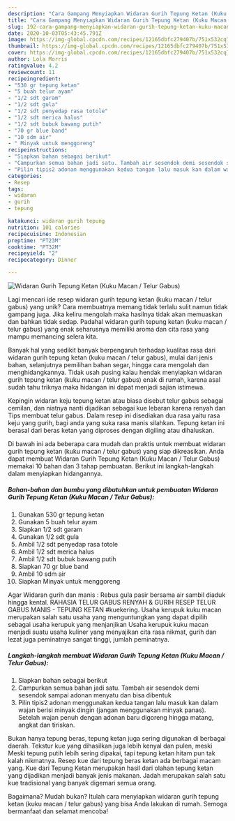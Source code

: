 ```yaml
---
description: "Cara Gampang Menyiapkan Widaran Gurih Tepung Ketan (Kuku Macan / Telur Gabus), Lezat"
title: "Cara Gampang Menyiapkan Widaran Gurih Tepung Ketan (Kuku Macan / Telur Gabus), Lezat"
slug: 192-cara-gampang-menyiapkan-widaran-gurih-tepung-ketan-kuku-macan-telur-gabus-lezat
date: 2020-10-03T05:43:45.791Z
image: https://img-global.cpcdn.com/recipes/12165dbfc279407b/751x532cq70/widaran-gurih-tepung-ketan-kuku-macan-telur-gabus-foto-resep-utama.jpg
thumbnail: https://img-global.cpcdn.com/recipes/12165dbfc279407b/751x532cq70/widaran-gurih-tepung-ketan-kuku-macan-telur-gabus-foto-resep-utama.jpg
cover: https://img-global.cpcdn.com/recipes/12165dbfc279407b/751x532cq70/widaran-gurih-tepung-ketan-kuku-macan-telur-gabus-foto-resep-utama.jpg
author: Lola Morris
ratingvalue: 4.2
reviewcount: 11
recipeingredient:
- "530 gr tepung ketan"
- "5 buah telur ayam"
- "1/2 sdt garam"
- "1/2 sdt gula"
- "1/2 sdt penyedap rasa totole"
- "1/2 sdt merica halus"
- "1/2 sdt bubuk bawang putih"
- "70 gr blue band"
- "10 sdm air"
- " Minyak untuk menggoreng"
recipeinstructions:
- "Siapkan bahan sebagai berikut"
- "Campurkan semua bahan jadi satu. Tambah air sesendok demi sesendok sampai adonan menyatu dan bisa dibentuk"
- "Pilin tipis2 adonan menggunakan kedua tangan lalu masuk kan dalam wajan berisi minyak dingin (jangan menggunakan minyak panas). Setelah wajan penuh dengan adonan baru digoreng hingga matang, angkat dan tiriskan."
categories:
- Resep
tags:
- widaran
- gurih
- tepung

katakunci: widaran gurih tepung 
nutrition: 101 calories
recipecuisine: Indonesian
preptime: "PT23M"
cooktime: "PT32M"
recipeyield: "2"
recipecategory: Dinner

---
```



![Widaran Gurih Tepung Ketan (Kuku Macan / Telur Gabus)](https://img-global.cpcdn.com/recipes/12165dbfc279407b/751x532cq70/widaran-gurih-tepung-ketan-kuku-macan-telur-gabus-foto-resep-utama.jpg)

Lagi mencari ide resep widaran gurih tepung ketan (kuku macan / telur gabus) yang unik? Cara membuatnya memang tidak terlalu sulit namun tidak gampang juga. Jika keliru mengolah maka hasilnya tidak akan memuaskan dan bahkan tidak sedap. Padahal widaran gurih tepung ketan (kuku macan / telur gabus) yang enak seharusnya memiliki aroma dan cita rasa yang mampu memancing selera kita.

Banyak hal yang sedikit banyak berpengaruh terhadap kualitas rasa dari widaran gurih tepung ketan (kuku macan / telur gabus), mulai dari jenis bahan, selanjutnya pemilihan bahan segar, hingga cara mengolah dan menghidangkannya. Tidak usah pusing kalau hendak menyiapkan widaran gurih tepung ketan (kuku macan / telur gabus) enak di rumah, karena asal sudah tahu triknya maka hidangan ini dapat menjadi sajian istimewa.

Kepingin widaran keju tepung ketan atau biasa disebut telur gabus sebagai cemilan, dan niatnya nanti dijadikan sebagai kue lebaran karena renyah dan Tips membuat telur gabus. Dalam resep ini disediakan dua rasa yaitu rasa keju yang gurih, bagi anda yang suka rasa manis silahkan. Tepung ketan ini berasal dari beras ketan yang diproses dengan digiling atau dihaluskan.


Di bawah ini ada beberapa cara mudah dan praktis untuk membuat widaran gurih tepung ketan (kuku macan / telur gabus) yang siap dikreasikan. Anda dapat membuat Widaran Gurih Tepung Ketan (Kuku Macan / Telur Gabus) memakai 10 bahan dan 3 tahap pembuatan. Berikut ini langkah-langkah dalam menyiapkan hidangannya.

<!--inarticleads1-->

##### Bahan-bahan dan bumbu yang dibutuhkan untuk pembuatan Widaran Gurih Tepung Ketan (Kuku Macan / Telur Gabus):

1. Gunakan 530 gr tepung ketan
1. Gunakan 5 buah telur ayam
1. Siapkan 1/2 sdt garam
1. Gunakan 1/2 sdt gula
1. Ambil 1/2 sdt penyedap rasa totole
1. Ambil 1/2 sdt merica halus
1. Ambil 1/2 sdt bubuk bawang putih
1. Siapkan 70 gr blue band
1. Ambil 10 sdm air
1. Siapkan  Minyak untuk menggoreng


Agar Widaran gurih dan manis : Rebus gula pasir bersama air sambil diaduk hingga kental. RAHASIA TELUR GABUS RENYAH &amp; GURIH RESEP TELUR GABUS MANIS - TEPUNG KETAN #kuekering. Usaha kerupuk kuku macan merupakan salah satu usaha yang menguntungkan yang dapat dipilih sebagai usaha kerupuk yang menjanjikan Usaha kerupuk kuku macan menjadi suatu usaha kuliner yang menyajikan cita rasa nikmat, gurih dan lezat juga peminatnya sangat tinggi, jumlah peminatnya. 

<!--inarticleads2-->

##### Langkah-langkah membuat Widaran Gurih Tepung Ketan (Kuku Macan / Telur Gabus):

1. Siapkan bahan sebagai berikut
1. Campurkan semua bahan jadi satu. Tambah air sesendok demi sesendok sampai adonan menyatu dan bisa dibentuk
1. Pilin tipis2 adonan menggunakan kedua tangan lalu masuk kan dalam wajan berisi minyak dingin (jangan menggunakan minyak panas). Setelah wajan penuh dengan adonan baru digoreng hingga matang, angkat dan tiriskan.


Bukan hanya tepung beras, tepung ketan juga sering digunakan di berbagai daerah. Tekstur kue yang dihasilkan juga lebih kenyal dan pulen, meski Meski tepung putih lebih sering dipakai, tapi tepung ketan hitam pun tak kalah nikmatnya. Resep kue dari tepung beras ketan ada berbagai macam yang. Kue dari Tepung Ketan merupakan hasil dari olahan tepung ketan yang dijadikan menjadi banyak jenis makanan. Jadah merupakan salah satu kue tradisional yang banyak digemari semua orang. 

Bagaimana? Mudah bukan? Itulah cara menyiapkan widaran gurih tepung ketan (kuku macan / telur gabus) yang bisa Anda lakukan di rumah. Semoga bermanfaat dan selamat mencoba!
